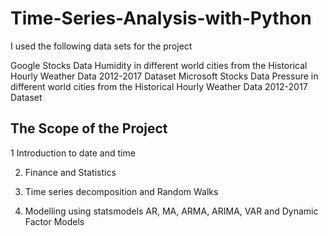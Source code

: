 # Time-Series-Analysis-with-Python
 I used the following data sets for the project
 
 Google Stocks Data
Humidity in different world cities from the Historical Hourly Weather Data 2012-2017 Dataset
Microsoft Stocks Data
Pressure in different world cities from the Historical Hourly Weather Data 2012-2017 Dataset

## The Scope of the Project

1 Introduction to date and time

2. Finance and Statistics

3. Time series decomposition and Random Walks

4. Modelling using statsmodels AR, MA, ARMA, ARIMA, VAR and Dynamic Factor Models

